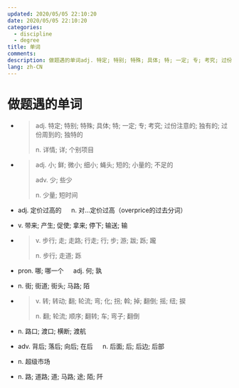 ```yaml
---
updated: 2020/05/05 22:10:20
date: 2020/05/05 22:10:20
categories: 
  - discipline
  - degree
title: 单词
comments: 
description: 做题遇的单词adj. 特定; 特别; 特殊; 具体; 特; 一定; 专; 考究; 过份注意的; 独有的; 过份周到的; 独特的 n. 详情; 详; 个别项目adj. 小; 鲜; 微小; 细小; 蝇头; 短的; 小量的; 不足的adv. 少; 些少n. 少量; 短时间  adj. 定价过高的 &emsp; n. 对…定价过高（overprice的过去分词）
lang: zh-CN
---
```


# 做题遇的单词

- <Anchor id="particular" href="./学位英语#particular" text="particular"/>  

  > adj. 特定; 特别; <Rate count="1"/>特殊; 具体; 特; 一定; 专; 考究; 过份注意的; 独有的; 过份周到的; 独特的 
  >
  > n. 详情; 详; 个别项目

- <Anchor id="little" href="./学位英语#little" text="little"/>

  > adj. 小; 鲜; 微小; 细小; 蝇头; 短的; 小量的; 不足的
  >
  > adv. <Rate count="1"/>少; 些少
  >
  > n. 少量; 短时间

- <Anchor id="overpriced" href="./学位英语#overpriced" text="overpriced"/>  adj. <Rate count="1"/>定价过高的 &emsp; n. 对…定价过高（overprice的过去分词）

- <Anchor id="bring" href="./学位英语#bring" text="bring"/>  v. 带来; 产生; 促使; 拿来; 停下; 输送; 输

- <Anchor id="walk" href="./学位英语#walk" text="walk"/>

  > v. 步行; 走; 走路; 行走; 行; 步; 游; 跋; 跞; 躘
  >
  > n. 步行; 走道; 跞

- <Anchor id="which" href="./学位英语#which" text="which"/>  pron. <Rate count="1"/>哪; 哪一个 &emsp; adj. 何; 孰

- <Anchor id="Street" href="./学位英语#Street" text="Street"/>  n. 街; 街道; 街头; 马路; 陌

- <Anchor id="Turn" href="./学位英语#Turn" text="Turn"/>

  > v. 转; 转动; 翻; 轮流; 弯; 化; <Rate count="1"/>拐; 斡; 掉; 翻倒; 摇; 纽; 捩
  >
  > n. 翻; 轮流; 顺序; 翻转; 车; 弯子; 翻倒

- <Anchor id="crossing" href="./学位英语#crossing" text="crossing"/>  n. <Rate count="1"/>路口; 渡口; 横断; 渡航

- <Anchor id="behind" href="./学位英语#behind" text="behind"/>  adv. 背后; 落后; 向后; 在后 &emsp; n. 后面; 后; 后边; 后部

- <Anchor id="supermarket" href="./学位英语#supermarket" text="supermarket"/>  n. 超级市场

- <Anchor id="road" href="./学位英语#road" text="road"/>  n. 路; 道路; 道; 马路; 途; 陌; 阡

